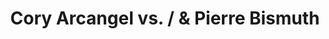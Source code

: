 ---
ee_id_show: '2162'
title: Cory Arcangel vs. / & Pierre Bismuth
url: cory-arcangel-vs-pierre-bismuth
live_url:
year: '2011'
venue: Team Gallery
state_country: New York
type:
dates:
wwwnews:
credits:
pitch: I picked 3 of Pierre's things, he picked 3 of mine, and we made one together.
  :)
ps:
download:
layout: shows
---